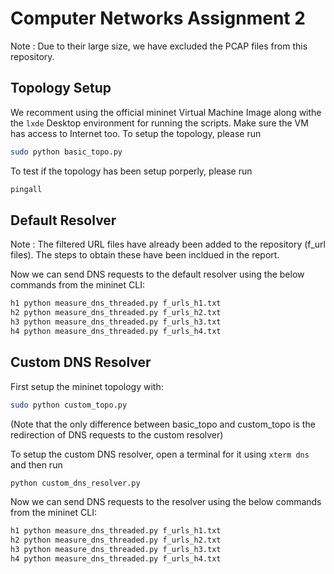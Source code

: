 # Computer Networks Assignment 2

Note : Due to their large size, we have excluded the PCAP files from this repository.

## Topology Setup

We recomment using the official mininet Virtual Machine Image along withe the `lxde` Desktop environment for running the scripts. Make sure the VM has access to Internet too. To setup the topology, please run 

```bash
sudo python basic_topo.py
```

To test if the topology has been setup porperly, please run 

```bash
pingall
```

## Default Resolver

Note : The filtered URL files have already been added to the repository (f_url files). The steps to obtain these have been incldued in the report.

Now we can send DNS requests to the default resolver using the below commands from the mininet CLI:

```bash
h1 python measure_dns_threaded.py f_urls_h1.txt
h2 python measure_dns_threaded.py f_urls_h2.txt
h3 python measure_dns_threaded.py f_urls_h3.txt
h4 python measure_dns_threaded.py f_urls_h4.txt
```

## Custom DNS Resolver

First setup the mininet topology with:

```bash
sudo python custom_topo.py
```
(Note that the only difference between basic_topo and custom_topo is the redirection of DNS requests to the custom resolver)

To setup the custom DNS resolver, open a terminal for it using `xterm dns` and then run 

```bash
python custom_dns_resolver.py
```

Now we can send DNS requests to the resolver using the below commands from the mininet CLI:

```bash
h1 python measure_dns_threaded.py f_urls_h1.txt
h2 python measure_dns_threaded.py f_urls_h2.txt
h3 python measure_dns_threaded.py f_urls_h3.txt
h4 python measure_dns_threaded.py f_urls_h4.txt
```

